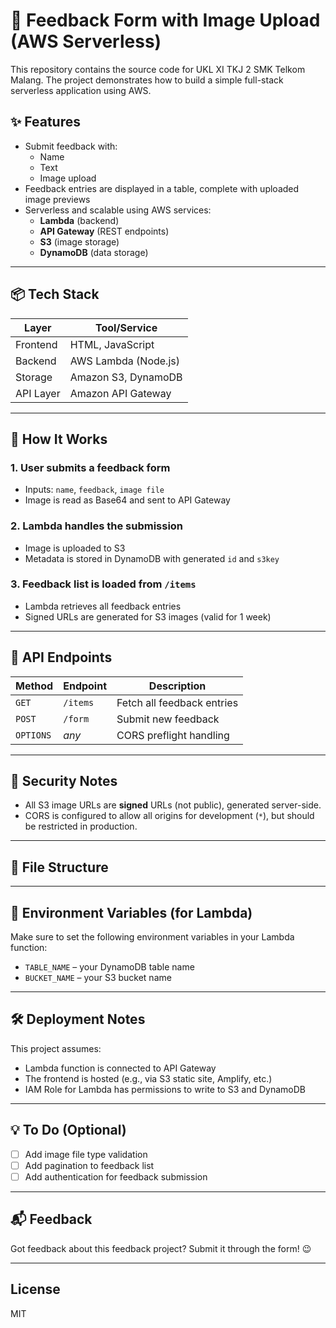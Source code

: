 # 📝 Feedback Form with Image Upload (AWS Serverless)

This repository contains the source code for UKL XI TKJ 2 SMK Telkom Malang. The project demonstrates how to build a simple full-stack serverless application using AWS.

## ✨ Features

- Submit feedback with:
  - Name
  - Text
  - Image upload
- Feedback entries are displayed in a table, complete with uploaded image previews
- Serverless and scalable using AWS services:
  - **Lambda** (backend)
  - **API Gateway** (REST endpoints)
  - **S3** (image storage)
  - **DynamoDB** (data storage)

---

## 📦 Tech Stack

| Layer      | Tool/Service       |
|------------|--------------------|
| Frontend   | HTML, JavaScript   |
| Backend    | AWS Lambda (Node.js) |
| Storage    | Amazon S3, DynamoDB |
| API Layer  | Amazon API Gateway |

---

## 🚀 How It Works

### 1. User submits a feedback form
- Inputs: `name`, `feedback`, `image file`
- Image is read as Base64 and sent to API Gateway

### 2. Lambda handles the submission
- Image is uploaded to S3
- Metadata is stored in DynamoDB with generated `id` and `s3key`

### 3. Feedback list is loaded from `/items`
- Lambda retrieves all feedback entries
- Signed URLs are generated for S3 images (valid for 1 week)

---

## 📂 API Endpoints

| Method | Endpoint       | Description                  |
|--------|----------------|------------------------------|
| `GET`  | `/items`       | Fetch all feedback entries   |
| `POST` | `/form`        | Submit new feedback          |
| `OPTIONS` | *any*       | CORS preflight handling      |

---

## 🔐 Security Notes

- All S3 image URLs are **signed** URLs (not public), generated server-side.
- CORS is configured to allow all origins for development (`*`), but should be restricted in production.

---

## 📁 File Structure


---

## 📌 Environment Variables (for Lambda)

Make sure to set the following environment variables in your Lambda function:

- `TABLE_NAME` – your DynamoDB table name
- `BUCKET_NAME` – your S3 bucket name

---

## 🛠️ Deployment Notes

This project assumes:
- Lambda function is connected to API Gateway
- The frontend is hosted (e.g., via S3 static site, Amplify, etc.)
- IAM Role for Lambda has permissions to write to S3 and DynamoDB

---

## 💡 To Do (Optional)

- [ ] Add image file type validation
- [ ] Add pagination to feedback list
- [ ] Add authentication for feedback submission

---

## 📬 Feedback

Got feedback about this feedback project? Submit it through the form! 😉

---

## License

MIT
